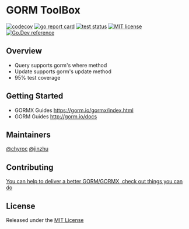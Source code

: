 # GORM ToolBox

[![codecov](https://codecov.io/github/go-gorm/gormx/branch/master/graph/badge.svg?token=C7F3NAJH6U)](https://codecov.io/github/go-gorm/gormx)
[![go report card](https://goreportcard.com/badge/github.com/go-gorm/gormx "go report card")](https://goreportcard.com/report/github.com/go-gorm/gormx)
[![test status](https://github.com/go-gorm/gormx/workflows/tests/badge.svg?branch=master "test status")](https://github.com/go-gorm/gormx/actions)
[![MIT license](https://img.shields.io/badge/license-MIT-brightgreen.svg)](https://opensource.org/licenses/MIT)
[![Go.Dev reference](https://img.shields.io/badge/go.dev-reference-blue?logo=go&logoColor=white)](https://pkg.go.dev/gorm.io/gormx?tab=doc)


## Overview

- Query supports gorm's where method
- Update supports gorm's update method
- 95% test coverage

## Getting Started

- GORMX Guides https://gorm.io/gormx/index.html
- GORM Guides http://gorm.io/docs

## Maintainers

[@chyroc](https://github.com/chyroc)
[@jinzhu](https://github.com/jinzhu)

## Contributing

[You can help to deliver a better GORM/GORMX, check out things you can do](https://gorm.io/contribute.html)

## License

Released under the [MIT License](https://github.com/go-gorm/gormx/blob/master/LICENSE)
